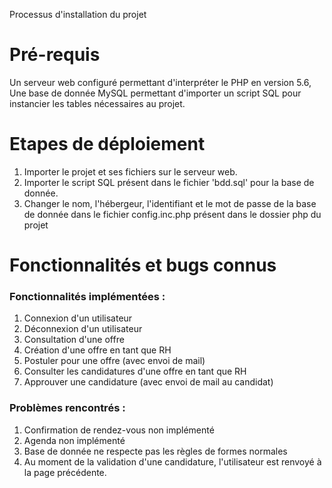 Processus d'installation du projet

# Pré-requis

Un serveur web configuré permettant d'interpréter le PHP en version 5.6,  
Une base de donnée MySQL permettant d'importer un script SQL pour instancier les tables nécessaires au projet.

# Etapes de déploiement

1. Importer le projet et ses fichiers sur le serveur web.
2. Importer le script SQL présent dans le fichier 'bdd.sql' pour la base de donnée.
3. Changer le nom, l'hébergeur, l'identifiant et le mot de passe de la base de donnée dans le fichier config.inc.php présent dans le dossier php du projet

# Fonctionnalités et bugs connus

### Fonctionnalités implémentées :
1. Connexion d'un utilisateur
2. Déconnexion d'un utilisateur
3. Consultation d'une offre
4. Création d'une offre en tant que RH
5. Postuler pour une offre (avec envoi de mail)
6. Consulter les candidatures d'une offre en tant que RH
7. Approuver une candidature (avec envoi de mail au candidat)

### Problèmes rencontrés :
1. Confirmation de rendez-vous non implémenté
2. Agenda non implémenté
3. Base de donnée ne respecte pas les règles de formes normales
4. Au moment de la validation d'une candidature, l'utilisateur est renvoyé à la page précédente.